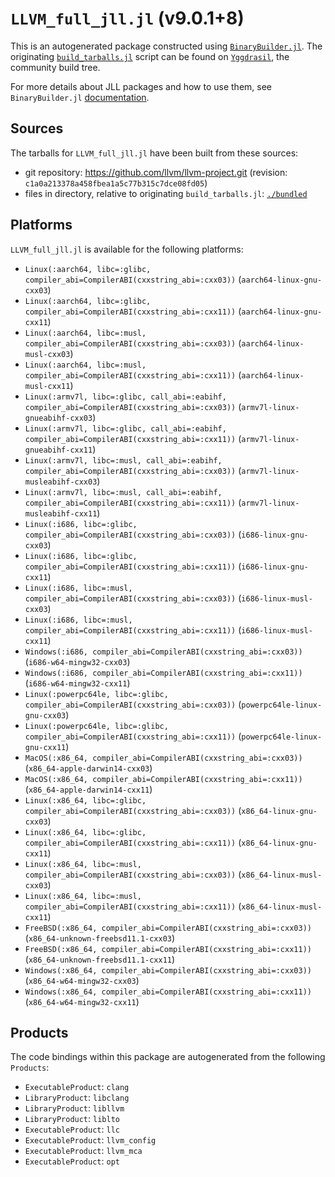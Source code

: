 # `LLVM_full_jll.jl` (v9.0.1+8)

This is an autogenerated package constructed using [`BinaryBuilder.jl`](https://github.com/JuliaPackaging/BinaryBuilder.jl). The originating [`build_tarballs.jl`](https://github.com/JuliaPackaging/Yggdrasil/blob/e5239336b054a7ae5ab56dfecb045f03df24a66c/L/LLVM/LLVM_full@9.0.1/build_tarballs.jl) script can be found on [`Yggdrasil`](https://github.com/JuliaPackaging/Yggdrasil/), the community build tree.

For more details about JLL packages and how to use them, see `BinaryBuilder.jl` [documentation](https://juliapackaging.github.io/BinaryBuilder.jl/dev/jll/).

## Sources

The tarballs for `LLVM_full_jll.jl` have been built from these sources:

* git repository: https://github.com/llvm/llvm-project.git (revision: `c1a0a213378a458fbea1a5c77b315c7dce08fd05`)
* files in directory, relative to originating `build_tarballs.jl`: [`./bundled`](https://github.com/JuliaPackaging/Yggdrasil/tree/e5239336b054a7ae5ab56dfecb045f03df24a66c/L/LLVM/LLVM_full@9.0.1/bundled)

## Platforms

`LLVM_full_jll.jl` is available for the following platforms:

* `Linux(:aarch64, libc=:glibc, compiler_abi=CompilerABI(cxxstring_abi=:cxx03))` (`aarch64-linux-gnu-cxx03`)
* `Linux(:aarch64, libc=:glibc, compiler_abi=CompilerABI(cxxstring_abi=:cxx11))` (`aarch64-linux-gnu-cxx11`)
* `Linux(:aarch64, libc=:musl, compiler_abi=CompilerABI(cxxstring_abi=:cxx03))` (`aarch64-linux-musl-cxx03`)
* `Linux(:aarch64, libc=:musl, compiler_abi=CompilerABI(cxxstring_abi=:cxx11))` (`aarch64-linux-musl-cxx11`)
* `Linux(:armv7l, libc=:glibc, call_abi=:eabihf, compiler_abi=CompilerABI(cxxstring_abi=:cxx03))` (`armv7l-linux-gnueabihf-cxx03`)
* `Linux(:armv7l, libc=:glibc, call_abi=:eabihf, compiler_abi=CompilerABI(cxxstring_abi=:cxx11))` (`armv7l-linux-gnueabihf-cxx11`)
* `Linux(:armv7l, libc=:musl, call_abi=:eabihf, compiler_abi=CompilerABI(cxxstring_abi=:cxx03))` (`armv7l-linux-musleabihf-cxx03`)
* `Linux(:armv7l, libc=:musl, call_abi=:eabihf, compiler_abi=CompilerABI(cxxstring_abi=:cxx11))` (`armv7l-linux-musleabihf-cxx11`)
* `Linux(:i686, libc=:glibc, compiler_abi=CompilerABI(cxxstring_abi=:cxx03))` (`i686-linux-gnu-cxx03`)
* `Linux(:i686, libc=:glibc, compiler_abi=CompilerABI(cxxstring_abi=:cxx11))` (`i686-linux-gnu-cxx11`)
* `Linux(:i686, libc=:musl, compiler_abi=CompilerABI(cxxstring_abi=:cxx03))` (`i686-linux-musl-cxx03`)
* `Linux(:i686, libc=:musl, compiler_abi=CompilerABI(cxxstring_abi=:cxx11))` (`i686-linux-musl-cxx11`)
* `Windows(:i686, compiler_abi=CompilerABI(cxxstring_abi=:cxx03))` (`i686-w64-mingw32-cxx03`)
* `Windows(:i686, compiler_abi=CompilerABI(cxxstring_abi=:cxx11))` (`i686-w64-mingw32-cxx11`)
* `Linux(:powerpc64le, libc=:glibc, compiler_abi=CompilerABI(cxxstring_abi=:cxx03))` (`powerpc64le-linux-gnu-cxx03`)
* `Linux(:powerpc64le, libc=:glibc, compiler_abi=CompilerABI(cxxstring_abi=:cxx11))` (`powerpc64le-linux-gnu-cxx11`)
* `MacOS(:x86_64, compiler_abi=CompilerABI(cxxstring_abi=:cxx03))` (`x86_64-apple-darwin14-cxx03`)
* `MacOS(:x86_64, compiler_abi=CompilerABI(cxxstring_abi=:cxx11))` (`x86_64-apple-darwin14-cxx11`)
* `Linux(:x86_64, libc=:glibc, compiler_abi=CompilerABI(cxxstring_abi=:cxx03))` (`x86_64-linux-gnu-cxx03`)
* `Linux(:x86_64, libc=:glibc, compiler_abi=CompilerABI(cxxstring_abi=:cxx11))` (`x86_64-linux-gnu-cxx11`)
* `Linux(:x86_64, libc=:musl, compiler_abi=CompilerABI(cxxstring_abi=:cxx03))` (`x86_64-linux-musl-cxx03`)
* `Linux(:x86_64, libc=:musl, compiler_abi=CompilerABI(cxxstring_abi=:cxx11))` (`x86_64-linux-musl-cxx11`)
* `FreeBSD(:x86_64, compiler_abi=CompilerABI(cxxstring_abi=:cxx03))` (`x86_64-unknown-freebsd11.1-cxx03`)
* `FreeBSD(:x86_64, compiler_abi=CompilerABI(cxxstring_abi=:cxx11))` (`x86_64-unknown-freebsd11.1-cxx11`)
* `Windows(:x86_64, compiler_abi=CompilerABI(cxxstring_abi=:cxx03))` (`x86_64-w64-mingw32-cxx03`)
* `Windows(:x86_64, compiler_abi=CompilerABI(cxxstring_abi=:cxx11))` (`x86_64-w64-mingw32-cxx11`)

## Products

The code bindings within this package are autogenerated from the following `Products`:

* `ExecutableProduct`: `clang`
* `LibraryProduct`: `libclang`
* `LibraryProduct`: `libllvm`
* `LibraryProduct`: `liblto`
* `ExecutableProduct`: `llc`
* `ExecutableProduct`: `llvm_config`
* `ExecutableProduct`: `llvm_mca`
* `ExecutableProduct`: `opt`
